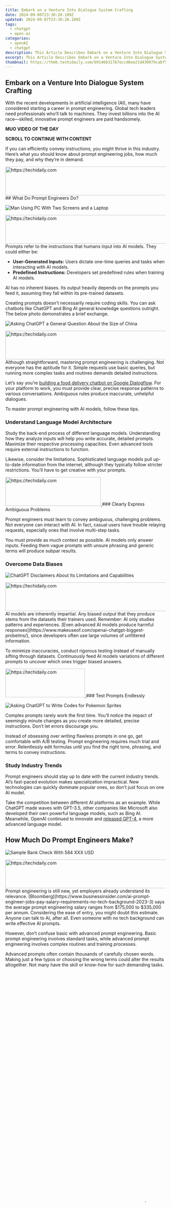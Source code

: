 ```yaml
---
title: Embark on a Venture Into Dialogue System Crafting
date: 2024-09-06T23:30:20.109Z
updated: 2024-09-07T23:30:20.109Z
tags:
  - chatgpt
  - open-ai
categories:
  - openAI
  - chatgpt
description: This Article Describes Embark on a Venture Into Dialogue System Crafting
excerpt: This Article Describes Embark on a Venture Into Dialogue System Crafting
thumbnail: https://thmb.techidaily.com/b91466317b7eccd6ee21d430979cabf5463805ed441067719a242af16768dcd1.jpg
---
```


## Embark on a Venture Into Dialogue System Crafting

 With the recent developments in artificial intelligence (AI), many have considered starting a career in prompt engineering. Global tech leaders need professionals who’ll talk to machines. They invest billions into the AI race—skilled, innovative prompt engineers are paid handsomely.

**MUO VIDEO OF THE DAY**

**SCROLL TO CONTINUE WITH CONTENT**

 If you can efficiently convey instructions, you might thrive in this industry. Here’s what you should know about prompt engineering jobs, how much they pay, and why they’re in demand.

<!-- affiliate ads begin -->
<a href="https://unicoeye.pxf.io/c/5597632/2134244/18498" target="_top" id="2134244">
  <img src="//a.impactradius-go.com/display-ad/18498-2134244" border="0" alt="https://techidaily.com" width="728" height="90"/>
</a>
<img height="0" width="0" src="https://unicoeye.pxf.io/i/5597632/2134244/18498" style="position:absolute;visibility:hidden;" border="0" />
<!-- affiliate ads end -->
## What Do Prompt Engineers Do?

![Man Using PC With Two Screens and a Laptop](https://static1.makeuseofimages.com/wordpress/wp-content/uploads/2023/03/man-using-desktop-multiple-screens.jpg)

<!-- affiliate ads begin -->
<a href="https://aligracehair.sjv.io/c/5597632/2135405/19272" target="_top" id="2135405">
  <img src="//a.impactradius-go.com/display-ad/19272-2135405" border="0" alt="https://techidaily.com" width="728" height="90"/>
</a>
<img height="0" width="0" src="https://aligracehair.sjv.io/i/5597632/2135405/19272" style="position:absolute;visibility:hidden;" border="0" />
<!-- affiliate ads end -->
 Prompts refer to the instructions that humans input into AI models. They could either be:

* **User-Generated Inputs:** Users dictate one-time queries and tasks when interacting with AI models.
* **Predefined Instructions:** Developers set predefined rules when training AI models.

 AI has no inherent biases. Its output heavily depends on the prompts you feed it, assuming they fall within its pre-trained datasets.

 Creating prompts doesn't necessarily require coding skills. You can ask chatbots like ChatGPT and Bing AI general knowledge questions outright. The below photo demonstrates a brief exchange.

![Asking ChatGPT a General Question About the Size of China](https://static1.makeuseofimages.com/wordpress/wp-content/uploads/2023/04/chatgpt-general-question-about-china.jpg)

<!-- affiliate ads begin -->
<a href="https://aligracehair.sjv.io/c/5597632/2135361/19272" target="_top" id="2135361">
  <img src="//a.impactradius-go.com/display-ad/19272-2135361" border="0" alt="https://techidaily.com" width="728" height="90"/>
</a>
<img height="0" width="0" src="https://aligracehair.sjv.io/i/5597632/2135361/19272" style="position:absolute;visibility:hidden;" border="0" />
<!-- affiliate ads end -->
 Although straightforward, mastering prompt engineering is challenging. Not everyone has the aptitude for it. Simple requests use basic queries, but running more complex tasks and routines demands detailed instructions.

 Let’s say you’re [building a food delivery chatbot on Google Dialogflow](https://www.makeuseof.com/google-dialogflow-chatbot-food-delivery-build/). For your platform to work, you must provide clear, precise response patterns to various conversations. Ambiguous rules produce inaccurate, unhelpful dialogues.

 To master prompt engineering with AI models, follow these tips.

### Understand Language Model Architecture

 Study the back-end process of different language models. Understanding how they analyze inputs will help you write accurate, detailed prompts. Maximize their respective processing capacities. Even advanced tools require external instructions to function.

 Likewise, consider the limitations. Sophisticated language models pull up-to-date information from the internet, although they typically follow stricter restrictions. You’ll have to get creative with your prompts.

<!-- affiliate ads begin -->
<a href="https://aidotcom.pxf.io/c/5597632/2129042/19576" target="_top" id="2129042">
  <img src="//a.impactradius-go.com/display-ad/19576-2129042" border="0" alt="https://techidaily.com" width="300" height="90"/>
</a>
<img height="0" width="0" src="https://aidotcom.pxf.io/i/5597632/2129042/19576" style="position:absolute;visibility:hidden;" border="0" />
<!-- affiliate ads end -->
### Clearly Express Ambiguous Problems

 Prompt engineers must learn to convey ambiguous, challenging problems. Not everyone can interact with AI. In fact, casual users have trouble relaying requests, especially ones that involve multi-step tasks.

 You must provide as much context as possible. AI models only answer inputs. Feeding them vague prompts with unsure phrasing and generic terms will produce subpar results.

### Overcome Data Biases

![ChatGPT Disclaimers About Its Limitations and Capabilities](https://static1.makeuseofimages.com/wordpress/wp-content/uploads/2023/04/the-limitations-of-chatgpt.jpg)

<!-- affiliate ads begin -->
<a href="https://unicoeye.pxf.io/c/5597632/2134491/18498" target="_top" id="2134491">
  <img src="//a.impactradius-go.com/display-ad/18498-2134491" border="0" alt="https://techidaily.com" width="728" height="90"/>
</a>
<img height="0" width="0" src="https://unicoeye.pxf.io/i/5597632/2134491/18498" style="position:absolute;visibility:hidden;" border="0" />
<!-- affiliate ads end -->
 AI models are inherently impartial. Any biased output that they produce stems from the datasets their trainers used. Remember: AI only studies patterns and experiences. [Even advanced AI models produce harmful responses](https://www.makeuseof.com/openai-chatgpt-biggest-probelms/), since developers often use large volumes of unfiltered information.

 To minimize inaccuracies, conduct rigorous testing instead of manually sifting through datasets. Continuously feed AI models variations of different prompts to uncover which ones trigger biased answers.

<!-- affiliate ads begin -->
<a href="https://bluettius.sjv.io/c/5597632/2139112/17108" target="_top" id="2139112">
  <img src="//a.impactradius-go.com/display-ad/17108-2139112" border="0" alt="https://techidaily.com" width="250" height="90"/>
</a>
<img height="0" width="0" src="https://bluettius.sjv.io/i/5597632/2139112/17108" style="position:absolute;visibility:hidden;" border="0" />
<!-- affiliate ads end -->
### Test Prompts Endlessly

![Asking ChatGPT to Write Codes for Pokemon Sprites](https://static1.makeuseofimages.com/wordpress/wp-content/uploads/2023/04/chatgpt-code-writing-prompt.jpg)

 Complex prompts rarely work the first time. You’ll notice the impact of seemingly minute changes as you create more detailed, precise instructions. Don’t let errors discourage you.

 Instead of obsessing over writing flawless prompts in one go, get comfortable with A/B testing. Prompt engineering requires much trial and error. Relentlessly edit formulas until you find the right tone, phrasing, and terms to convey instructions.

### Study Industry Trends

 Prompt engineers should stay up to date with the current industry trends. AI’s fast-paced evolution makes specialization impractical. New technologies can quickly dominate popular ones, so don’t just focus on one AI model.

 Take the competition between different AI platforms as an example. While ChatGPT made waves with GPT-3.5, other companies like Microsoft also developed their own powerful language models, such as Bing AI. Meanwhile, OpenAI continued to innovate and [released GPT-4](http://www.makeuseof.com/best-new-gpt4-features-explained/), a more advanced language model.

## How Much Do Prompt Engineers Make?

![Sample Bank Check With 584 XXX USD](https://static1.makeuseofimages.com/wordpress/wp-content/uploads/2023/03/bank-check-amount.jpg)

<!-- affiliate ads begin -->
<a href="https://ephamedtechinc.pxf.io/c/5597632/2123509/26400" target="_top" id="2123509">
  <img src="//a.impactradius-go.com/display-ad/26400-2123509" border="0" alt="https://techidaily.com" width="728" height="90"/>
</a>
<img height="0" width="0" src="https://ephamedtechinc.pxf.io/i/5597632/2123509/26400" style="position:absolute;visibility:hidden;" border="0" />
<!-- affiliate ads end -->
 Prompt engineering is still new, yet employers already understand its relevance. [Bloomberg](https://www.businessinsider.com/ai-prompt-engineer-jobs-pay-salary-requirements-no-tech-background-2023-3) says the average prompt engineering salary ranges from $175,000 to $335,000 per annum. Considering the ease of entry, you might doubt this estimate. Anyone can talk to AI, after all. Even someone with no tech background can write effective AI prompts.

 However, don’t confuse basic with advanced prompt engineering. Basic prompt engineering involves standard tasks, while advanced prompt engineering involves complex routines and training processes.

 Advanced prompts often contain thousands of carefully chosen words. Making just a few typos or choosing the wrong terms could alter the results altogether. Not many have the skill or know-how for such demanding tasks.

<!-- affiliate ads begin -->
<span id="1531879">
					<video width="864" height="1536" style="cursor:pointer"
           poster="//a.impactradius-go.com/display-clicktoplayimage/1531879.png"
           onclick="if(!this.playClicked){this.play();this.setAttribute('controls',true);this.playClicked=true;}">
	   <source src="//a.impactradius-go.com/display-ad/16446-1531879">
	   <img src="//a.impactradius-go.com/display-clicktoplayimage/1531879.png" style="border: none; height: 100%; width: 100%; object-fit: contain">
	</video>
	<div style="width:540px;text-align:center"><a href="javascript:window.open(decodeURIComponent('https%3A%2F%2Flaganoo.pxf.io%2Fc%2F5597632%2F1531879%2F16446'), '_blank');void(0);">Click here</a></div>
</span>
<img height="0" width="0" src="https://imp.pxf.io/i/5597632/1531879/16446" style="position:absolute;visibility:hidden;" border="0" />
<!-- affiliate ads end -->
## Why Is Prompt Engineering Important?

 Begin taking prompt engineering courses. Global tech leaders are continuously releasing new AI models—knowing how to utilize these machines will make you hirable. It could even help you [launch a career in tech despite lacking experience](https://www.makeuseof.com/how-to-launch-career-tech/).

<!-- affiliate ads begin -->
<a href="https://aligracehair.sjv.io/c/5597632/2115931/19272" target="_top" id="2115931">
  <img src="//a.impactradius-go.com/display-ad/19272-2115931" border="0" alt="https://techidaily.com" width="300" height="90"/>
</a>
<img height="0" width="0" src="https://aligracehair.sjv.io/i/5597632/2115931/19272" style="position:absolute;visibility:hidden;" border="0" />
<!-- affiliate ads end -->
### The Public Needs Pre-Made Prompts

![Different GitHub Repositories of ChatGPT Prompts](https://static1.makeuseofimages.com/wordpress/wp-content/uploads/2023/03/github-chatgpt-prompts-1.jpg)

 While prompt engineering has an easy learning curve, casual AI users still find it time-consuming. They prefer using pre-made prompts. Instead of crafting unique formulas, they’ll browse [Reddit](https://www.reddit.com/) threads and [GitHub](https://github.com/) repositories discussing AI prompts.

 Prompt engineers can maximize this demand. Apart from working full-time for AI laboratories, build an online following by sharing effective prompts for popular requests.

### AI Doesn’t Always Do What You Want

 Casual users have the misconception that AI is sentient. They think it has the processing capacity to read between the lines, so they input ambiguous queries.

 Unfortunately, doing so yields inferior results. AI can’t replicate human comprehension. It only formulates responses based on trained datasets, language models, and user experiences.

### Quality Prompts Yield Quality Responses

 Innovative engineers can reinvent pre-existing prompts and find ways to boost precision. There’s always room for improvement. Even simple requests become better with strong verbs and detailed instructions. The below image shows ChatGPT’s response to a brief question.

![ChatGPT Answering a General Question About AI](https://static1.makeuseofimages.com/wordpress/wp-content/uploads/2023/04/chatgpt-general-question-on-ai.jpg)

<!-- affiliate ads begin -->
<a href="https://25home.pxf.io/c/5597632/2123477/16836" target="_top" id="2123477">
  <img src="//a.impactradius-go.com/display-ad/16836-2123477" border="0" alt="https://techidaily.com" width="300" height="90"/>
</a>
<img height="0" width="0" src="https://25home.pxf.io/i/5597632/2123477/16836" style="position:absolute;visibility:hidden;" border="0" />
<!-- affiliate ads end -->
 Meanwhile, this photo highlights the impact of using descriptive prompts.

![ChatGPT Explaining AI Like It's Talking to a 5-Year-Old Kid](https://static1.makeuseofimages.com/wordpress/wp-content/uploads/2023/04/chatgpt-explaining-ai-simply.jpg)

<!-- affiliate ads begin -->
<a href="https://aligracehair.sjv.io/c/5597632/2115920/19272" target="_top" id="2115920">
  <img src="//a.impactradius-go.com/display-ad/19272-2115920" border="0" alt="https://techidaily.com" width="468" height="60"/>
</a>
<img height="0" width="0" src="https://aligracehair.sjv.io/i/5597632/2115920/19272" style="position:absolute;visibility:hidden;" border="0" />
<!-- affiliate ads end -->
### The Demand for Prompt Engineers Will Increase

![Searching for Prompt Engineer Jobs on Google](https://static1.makeuseofimages.com/wordpress/wp-content/uploads/2023/03/prompt-engineer-jobs-google.jpg)

 Don’t fret over the limited prompt engineering jobs. Despite the recent advancements, AI is still in the development stage. Global brands have just started releasing AI-powered tools.

 As more companies incorporate language models into their products, expect a spike in demand for prompt engineers. In the meantime, focus on bettering your craft. Build repositories and PDFs of unique, innovative prompts to show potential employers.

## Start Your Career as a Prompt Engineer

 Prompt engineering is an in-demand, rewarding career that requires minimal coding experience. Many non-coders achieve success in the industry. Just note that low barriers to entry create a competitive job market—broaden your options by creating prompts for different LLMs (large language models).

 But if you have an in-depth knowledge of language models and machine learning, explore more technical positions. Don’t stop with just prompt engineering. With your skills, you can already build, train, and develop AI models.

**SCROLL TO CONTINUE WITH CONTENT**

 If you can efficiently convey instructions, you might thrive in this industry. Here’s what you should know about prompt engineering jobs, how much they pay, and why they’re in demand.


<ins class="adsbygoogle"
     style="display:block"
     data-ad-format="autorelaxed"
     data-ad-client="ca-pub-7571918770474297"
     data-ad-slot="1223367746"></ins>



<ins class="adsbygoogle"
     style="display:block"
     data-ad-client="ca-pub-7571918770474297"
     data-ad-slot="8358498916"
     data-ad-format="auto"
     data-full-width-responsive="true"></ins>


